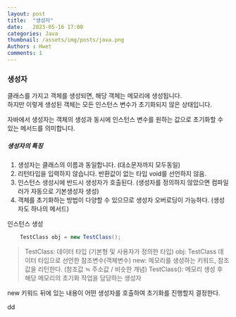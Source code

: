 ```yaml
---
layout: post
title:  "생성자"
date:   2023-05-16 17:00
categories: Java
thumbnail: /assets/img/posts/java.png
Authors : Hwet
comments: 1
---
```


<h3>생성자</h3>
<p>클래스를 가지고 객체를 생성되면, 해당 객체는 메모리에 생성됩니다.<br>
하지만 이렇게 생성된 객체는 모든 인스턴스 변수가 초기화되지 않은 상태입니다.</p>
<p>자바에서 생성자는 객체의 생성과 동시에 인스턴스 변수를 원하는 값으로 초기화할 수 있는 메서드를 의미합니다.</p>

##### 생성자의 특징
1. 생성자는 클래스의 이름과 동일합니다. (대소문자까지 모두동일)
2. 리턴타입을 입력하지 않습니다. 반환값이 없는 타입 void를 선언하지 않음.
3. 인스턴스 생성시에 반드시 생성자가 호출된다. (생성자를 정의하지 않았으면 컴파일러가 자동으로 기본생성자 생성)
4. 객체를 초기화하는 방법이 다양할 수 있으므로 생성자 오버로딩이 가능하다. (생성자도 하나의 메서드)

<p>인스턴스 생성</p>

```java
    TestClass obj = new TestClass();
```

> TestClass: 데이터 타입 (기본형 및 사용자가 정의한 타입)
> obj: TestClass 데이터 타입으로 선언한 참조변수(객체변수)
> new: 메모리를 생성하는 키워드, 참조값을 리턴한다. (참조값 ≒ 주소값 / 비슷한 개념)
> TestClass(): 메모리 생성 후 해당 메모리의 초기화 작업을 담당하는 생성자 

<p>new 키워드 뒤에 있는 내용이 어떤 생성자를 호출하여 초기화를 진행할지 결정한다. </p>
<p>dd</p>